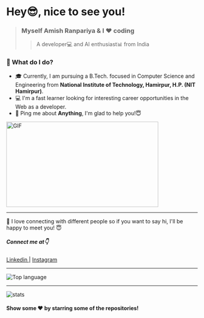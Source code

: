 # Hey😎, nice to see you!

> ### Myself Amish Ranpariya & I ❤️ coding
>
> > A developer💻 and AI enthusiast📊 from India

### 🌱 What do I do?

- 🎓 Currently, I am pursuing a B.Tech. focused in Computer Science and Engineering from **National Institute of Technology, Hamirpur, H.P. (NIT Hamirpur)**.
- 💻 I'm a fast learner looking for interesting career opportunities in the Web as a developer.
- 💬 Ping me about **Anything**, I'm glad to help you!😇

<img align="center" height="225" width="400" alt="GIF" src="https://miro.medium.com/max/1360/1*IRGHmiGsa16stedQvIaZfw.gif" />

---

👋 I love connecting with different people so if you want to say hi, I'll be happy to meet you! 😇

##### Connect me at👇

<a href="https://www.linkedin.com/in/amish-ranpariya-753662156" target="blank">
Linkedin
</a> |
<a href="https://www.instagram.com/amish_ranpariya/" target="blank">
Instagram
</a>

<hr>

![Top language](https://github-readme-stats.vercel.app/api/top-langs/?username=amishranpariya&bg_color=0,000000,53346D&title_color=fff&text_color=fff)

---

![stats](https://github-readme-stats.vercel.app/api?username=amishranpariya&bg_color=0,000000,53346D&title_color=fff&text_color=fff)

#### Show some ❤️ by starring some of the repositories!
